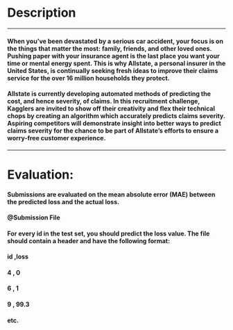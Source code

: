 
# **Description**
----
#### When you’ve been devastated by a serious car accident, your focus is on the things that matter the most: family, friends, and other loved ones. Pushing paper with your insurance agent is the last place you want your time or mental energy spent. This is why Allstate, a personal insurer in the United States, is continually seeking fresh ideas to improve their claims service for the over 16 million households they protect.

#### Allstate is currently developing automated methods of predicting the cost, and hence severity, of claims. In this recruitment challenge, Kagglers are invited to show off their creativity and flex their technical chops by creating an algorithm which accurately predicts claims severity. Aspiring competitors will demonstrate insight into better ways to predict claims severity for the chance to be part of Allstate’s efforts to ensure a worry-free customer experience.
---------------------------------------------

# **Evaluation:**

#### Submissions are evaluated on the mean absolute error (MAE) between the predicted loss and the actual loss.

#### @Submission File
#### For every id in the test set, you should predict the loss value. The file should contain a header and have the following format:

#### id ,loss
####  4 , 0
####  6 , 1
####  9 , 99.3
#### etc.
